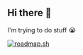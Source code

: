 ## Hi there 👋

I'm trying to do stuff 😭

<a href="https://roadmap.sh"><img src="https://roadmap.sh/card/tall/687403f63ed27010bd180895?variant=dark&roadmaps=frontend%2Cbackend%2Cdevops%2Ccyber-security" alt="roadmap.sh"/></a>


<!--
**qwortyuiop/qwortyuiop** is a ✨ _special_ ✨ repository because its `README.md` (this file) appears on your GitHub profile.

Here are some ideas to get you started:

- 🔭 I’m currently working on ...
- 🌱 I’m currently learning ...
- 👯 I’m looking to collaborate on ...
- 🤔 I’m looking for help with ...
- 💬 Ask me about ...
- 📫 How to reach me: ...
- ⚡ Fun fact: ...
-->
